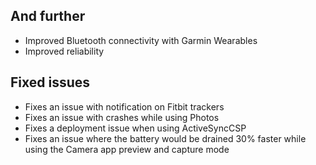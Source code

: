 ## And further
- Improved Bluetooth connectivity with Garmin Wearables
- Improved reliability

## Fixed issues
- Fixes an issue with notification on Fitbit trackers
- Fixes an issue with crashes while using Photos
- Fixes a deployment issue when using ActiveSyncCSP
- Fixes an issue where the battery would be drained 30% faster while using the Camera app preview and capture mode
